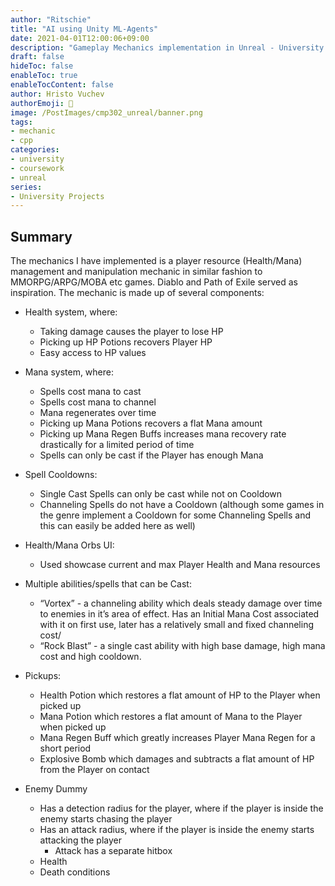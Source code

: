 ```yaml
---
author: "Ritschie"
title: "AI using Unity ML-Agents"
date: 2021-04-01T12:00:06+09:00
description: "Gameplay Mechanics implementation in Unreal - University Coursework"
draft: false
hideToc: false
enableToc: true
enableTocContent: false
author: Hristo Vuchev
authorEmoji: 👻
image: /PostImages/cmp302_unreal/banner.png
tags: 
- mechanic
- cpp
categories:
- university
- coursework
- unreal
series:
- University Projects
---
```

## Summary
The mechanics I have implemented is a player resource (Health/Mana) management and
manipulation mechanic in similar fashion to MMORPG/ARPG/MOBA etc games. Diablo
and Path of Exile served as inspiration. The mechanic is made up of several components:

- Health system, where:
    - Taking damage causes the player to lose HP
    - Picking up HP Potions recovers Player HP
    - Easy access to HP values
    
- Mana system, where:
    - Spells cost mana to cast
    - Spells cost mana to channel
    - Mana regenerates over time
    - Picking up Mana Potions recovers a flat Mana amount
    - Picking up Mana Regen Buffs increases mana recovery rate drastically for a limited period of time
    - Spells can only be cast if the Player has enough Mana
    
- Spell Cooldowns:
    - Single Cast Spells can only be cast while not on Cooldown
    - Channeling Spells do not have a Cooldown (although some games in the genre implement a Cooldown for some Channeling Spells and this can easily be added here as well)
    
- Health/Mana Orbs UI:
    - Used showcase current and max Player Health and Mana resources
    
- Multiple abilities/spells that can be Cast:
    - “Vortex” - a channeling ability which deals steady damage over time to enemies in it’s area of effect. Has an Initial Mana Cost associated with it on first use, later has a relatively small and fixed channeling cost/
    - “Rock Blast” - a single cast ability with high base damage, high mana cost and high cooldown.
    
- Pickups:
    - Health Potion which restores a flat amount of HP to the Player when picked up
    - Mana Potion which restores a flat amount of Mana to the Player when picked up
    - Mana Regen Buff which greatly increases Player Mana Regen for a short period
    - Explosive Bomb which damages and subtracts a flat amount of HP from the Player on contact

- Enemy Dummy
    - Has a detection radius for the player, where if the player is inside the enemy starts chasing the player
    - Has an attack radius, where if the player is inside the enemy starts attacking the player
	  - Attack has a separate hitbox
    - Health
    - Death conditions
